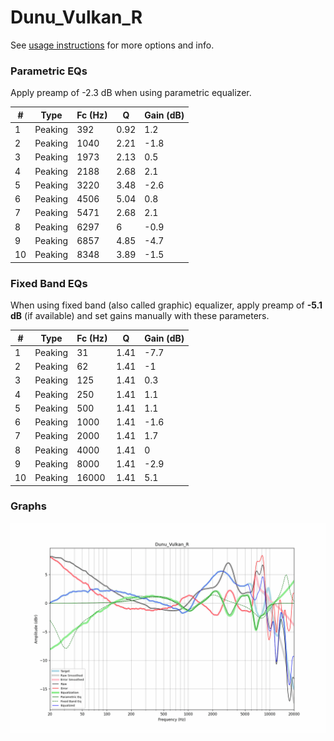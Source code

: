 # Dunu_Vulkan_R
See [usage instructions](https://github.com/jaakkopasanen/AutoEq#usage) for more options and info.

### Parametric EQs
Apply preamp of -2.3 dB when using parametric equalizer.

|   # | Type    |   Fc (Hz) |    Q |   Gain (dB) |
|-----|---------|-----------|------|-------------|
|   1 | Peaking |       392 | 0.92 |         1.2 |
|   2 | Peaking |      1040 | 2.21 |        -1.8 |
|   3 | Peaking |      1973 | 2.13 |         0.5 |
|   4 | Peaking |      2188 | 2.68 |         2.1 |
|   5 | Peaking |      3220 | 3.48 |        -2.6 |
|   6 | Peaking |      4506 | 5.04 |         0.8 |
|   7 | Peaking |      5471 | 2.68 |         2.1 |
|   8 | Peaking |      6297 | 6    |        -0.9 |
|   9 | Peaking |      6857 | 4.85 |        -4.7 |
|  10 | Peaking |      8348 | 3.89 |        -1.5 |

### Fixed Band EQs
When using fixed band (also called graphic) equalizer, apply preamp of **-5.1 dB** (if available) and set gains manually with these parameters.

|   # | Type    |   Fc (Hz) |    Q |   Gain (dB) |
|-----|---------|-----------|------|-------------|
|   1 | Peaking |        31 | 1.41 |        -7.7 |
|   2 | Peaking |        62 | 1.41 |        -1   |
|   3 | Peaking |       125 | 1.41 |         0.3 |
|   4 | Peaking |       250 | 1.41 |         1.1 |
|   5 | Peaking |       500 | 1.41 |         1.1 |
|   6 | Peaking |      1000 | 1.41 |        -1.6 |
|   7 | Peaking |      2000 | 1.41 |         1.7 |
|   8 | Peaking |      4000 | 1.41 |         0   |
|   9 | Peaking |      8000 | 1.41 |        -2.9 |
|  10 | Peaking |     16000 | 1.41 |         5.1 |

### Graphs
![](./Dunu_Vulkan_R.png)
